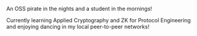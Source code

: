 An OSS pirate in the nights and a student in the mornings!

Currently learning Applied Cryptography and ZK for Protocol Engineering and enjoying dancing in my local peer-to-peer networks!  

